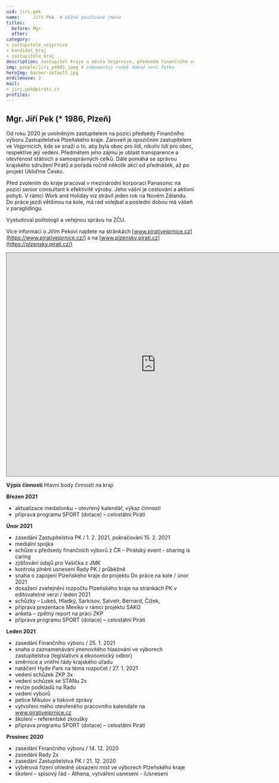 ```yaml
---
uid: jiri.pek
name:     Jiří Pek 	# běžně používáné jméno
titles:
  before: Mgr.
  after:
category:
- zastupitele_vejprnice
- kandidat_kraj
- zastupitele_kraj
description: zastupitel kraje a města Vejprnice, předseda finančního výboru na kraji, 3. místopředseda krajského sdružení Plzeňský kraj
img: people/jiri_pek01.jpeg # zakomentuj radek dokud není fotka
heroImg: banner-default.jpg
ordclenove: 2
mail:
- jiri.pek@pirati.cz
profiles:
---
```


## Mgr. Jiří Pek (* 1986, Plzeň)


Od roku 2020 je uvolněným zastupitelem na pozici předsedy Finančního výboru Zastupitelstva  Plzeňského kraje. Zároveň je opozičním zastupitelem ve Vejprnicích, kde se snaží o to, aby byla obec pro lidi, nikoliv lidi pro obec, respektive její vedení. Předmětem jeho zájmu je oblast transparence a otevřenost státních a samosprávných celků. Dále pomáhá se správou krajského sdružení Pirátů a pořádá ročně několik akcí od přednášek, až po projekt Ukliďme Česko. 

Před zvolením do kraje pracoval v mezinárodní korporaci Panasonic na pozici senior consultant k efektivitě výroby. Jeho vášní je cestování a aktivní pohyb. V rámci Work and Holiday víz strávil jeden rok na Novém Zélandu. Do práce jezdí většinou na kole, má rád volejbal a poslední dobou má vášeň v paraglidingu.  

Vystudoval politologii a veřejnou správu na ZČU.

Více informací o Jiřím Pekovi najdete na stránkách [www.pirativejprnice.cz](https://www.pirativejprnice.cz/) a na [www.plzensky.pirati.cz](https://plzensky.pirati.cz/)

<iframe src="https://calendar.google.com/calendar/embed?height=600&amp;wkst=1&amp;bgcolor=%23ffffff&amp;ctz=Europe%2FPrague&amp;src=cGVrdmVqcHJuaWNlQGdtYWlsLmNvbQ&amp;src=MXJqYTJmYnBpZzU5ZXF0ZTVtNGhtZDkybTRAZ3JvdXAuY2FsZW5kYXIuZ29vZ2xlLmNvbQ&amp;src=aWo4Z2xtbXF2bG9mNzJzc2ZwOHRxcjRpMXNAZ3JvdXAuY2FsZW5kYXIuZ29vZ2xlLmNvbQ&amp;src=ZnN0YnJnamN0N2E3Y3ZraWRwcDA4Yml0NDhAZ3JvdXAuY2FsZW5kYXIuZ29vZ2xlLmNvbQ&amp;color=%23E4C441&amp;color=%23C0CA33&amp;color=%23F4511E&amp;color=%23009688" style="border:solid 1px #777" width="800" height="600" frameborder="0" scrolling="no"></iframe>


**Výpis činnosti**
Hlavní body činnosti na kraji

**Březen 2021** 
-	aktualizace medailonku – otevřený kalendář, výkaz činnosti 
-	příprava programu SPORT (dotace) – celostátní Piráti

**Únor 2021**
-	zasedání Zastupitelstva PK / 1.  2. 2021, pokračování 15. 2. 2021
-	mediální spojka
-	schůze s předsedy finančních výborů z ČR – Pirátský event - sharing is caring 
-	zjišťování údajů pro Vašíčka z JMK
-	kontrola plnění usnesení Rady PK / průběžně
-	snaha o zapojení Plzeňského kraje do projektu Do práce na kole / únor 2021
-	dosažení zveřejnění rozpočtu Plzeňského kraje na stránkách PK v editovatelné verzi / leden 2021
-	schůzky – Lukeš, Hladký, Sarkisov, Salvetr, Bernard, Čížek, 
-	příprava prezentace Mexiko v rámci projektu SAKO
-	anketa – zpětný report na práci ZKP
-	příprava programu SPORT (dotace) – celostátní Piráti

**Leden 2021**
-	zasedání Finančního výboru / 25. 1. 2021
-	snaha o zaznamenávání jmenovitého hlasování ve výborech zastupitelstva (legislativní a ekonomický odbor)
-	směrnice a vnitřní řády krajského úřadu 
-	natáčení Hyde Park na téma rozpočet / 27. 1. 2021
-	vedení schůzek ZKP 3x
-	vedení schůzek se STANu 2x
-	revize podkladů na Radu
-	vedení výborů
-	petice Mikulov a tiskové zprávy
-	vytvoření mého otevřeného pracovního kalendáře na www.pirativejprnice.cz
-	školení – referentské zkoušky
-	příprava programu SPORT (dotace) – celostátní Piráti

**Prosinec 2020**
-	zasedání Finančního výboru / 14. 12. 2020
-	zasedání Rady 2x 
-	zasedání Zastupitelstva PK / 21. 12. 2020
-	výběrová řízení ohledně obsazení míst ve výborech Plzeňského kraje
-	školení – spisový řád - Athena, vytváření usnesení - iUsneseni
